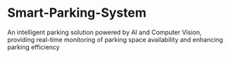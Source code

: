 # Smart-Parking-System
An intelligent parking solution powered by AI and Computer Vision, providing real-time monitoring of parking space availability and enhancing parking efficiency
